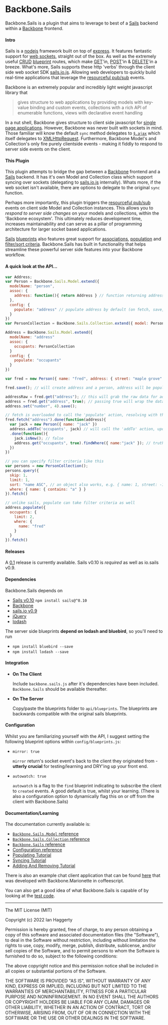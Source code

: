 Backbone.Sails
==============

Backbone.Sails is a plugin that aims to leverage to best of a [Sails](http://sailsjs.org/#/) backend within a [Backbone](http://backbonejs.org/#) frontend.

#### Intro

Sails is a [nodejs](http://nodejs.org/) framework built on top of [express](http://expressjs.com/). It features fantastic support for [web sockets](https://developer.mozilla.org/en-US/docs/WebSockets), straight out of the box. As well as the extremely useful [CRUD](http://en.wikipedia.org/wiki/Create,_read,_update_and_delete) [blueprint](http://sailsjs.org/#/documentation/reference/blueprint-api) routes, which make [GET](http://en.wikipedia.org/wiki/Hypertext_Transfer_Protocol#Request_methods)'in, [POST](http://en.wikipedia.org/wiki/Hypertext_Transfer_Protocol#Request_methods)'in & [DELETE](http://en.wikipedia.org/wiki/Hypertext_Transfer_Protocol#Request_methods)'in a breeze. What's more, Sails supports these http 'verbs' through the client side web socket SDK [sails.io.js](https://github.com/balderdashy/sails.io.js). Allowing web developers to quickly build real-time applications that leverage the [resourceful pub/sub](http://sailsjs.org/#/documentation/reference/websockets/resourceful-pubsub) events.

Backbone is an extremely popular and incredibly light weight javascript library that

> gives structure to web applications by providing models with key-value binding and custom events, collections with a rich API of enumerable functions, views with declarative event handling

In a nut shell, Backbone gives structure to client side javascript for [single page applications](http://en.wikipedia.org/wiki/Single-page_application). However, Backbone was never built with sockets in mind. Those familiar will know the default `sync` method delegates to [`$.ajax`](http://api.jquery.com/jQuery.ajax/) which itself delegates to [XMLHttpRequest](https://developer.mozilla.org/en-US/docs/Web/API/XMLHttpRequest). Furthermore, Backbone Model's and Collection's only fire purely clientside events - making it fiddly to respond to server side events on the client.

#### This Plugin

This plugin attempts to bridge the gap between a [Backbone](http://backbonejs.org/#) frontend and a [Sails](http://sailsjs.org/#/) backend. It has it's own Model and Collection class which support syncing over sockets (delegating to [sails.io.js](https://github.com/balderdashy/sails.io.js) internally). Whats more, if the web socket isn't available, there are options to delegate to the original `sync` function.

Perhaps more importantly, this plugin triggers the [resourceful pub/sub](http://sailsjs.org/#/documentation/reference/websockets/resourceful-pubsub) events on client side Model and Collection instances. This allows you to *respond to server side changes* on your models and collections, within the 'Backbone ecosystem'. This ultimately reduces development time, increases maintainability and can serve as a pillar of programming architecture for larger socket based applications.

[Sails](http://sailsjs.org/#/) [blueprints](http://sailsjs.org/#/documentation/reference/blueprint-api) also features great support for [associations](http://sailsjs.org/#/documentation/concepts/ORM/Associations), [population](http://sailsjs.org/#/documentation/reference/blueprint-api/Populate.html) and [filter/sort criteria](http://sailsjs.org/#/documentation/reference/blueprint-api/Find.html). Backbone.Sails has built in functionality that helps streamline these powerful server side features into your Backbone workflow.

#### A quick look at the API...

```javascript
var Address;
var Person = Backbone.Sails.Model.extend({
  modelName: "person",
  assoc: {
    address: function(){ return Address } // function returning address since circular dependence
  },
  config: {
    populate: "address" // populate address by default (on fetch, save, etc)
  }
})
var PersonCollection = Backbone.Sails.Collection.extend({ model: Person })

Address = Backbone.Sails.Model.extend({
  modelName: "address"
  assoc: {
    occupants: PersonCollection
  }
  config: {
    populate: "occupants"
  }
})

var fred = new Person({ name: "fred", address: { street: "maple grove" } });

fred.save(); // will create address and a person, address will be populated

addressRaw = fred.get("address"); // this will grab the raw data for address (a POJO)
address = fred.get("address", true); // passing true will wrap the data with an Address constructor
address.set("number", 4).save();

// fetch is overloaded to call the 'populate' action, resolving with the address as a model
fred.fetch("address").done(function(address){
  var jack = new Person({ name: "jack" })
  address.addTo('occupants', jack) // will call the 'addTo' action, updating both the address and jack
  .done(function(){
    jack.isNew(); // false
    address.get("occupants", true).findWhere({ name:"jack" }); // truthy (since occupants populated)
  })
})

// you can specify filter criteria like this
var persons = new PersonCollection();
persons.query({
  skip: 1,
  limit: 1,
  sort: "name ASC", // an object also works, e.g. { name: 1, street: -1 }
  where: { name: { contains: "a" } }
}).fetch()

// unlike sails, populate can take filter criteria as well
address.populate({
  occupants: {
    limit: 2,
    where: {
      name: "fred"
    }
  }
}).fetch()
```

#### Releases

A [0.1](https://github.com/oscarhaggerty/Backbone.Sails/tree/master/releases/0.1) release is currently available. Sails v0.10 is *required* as well as io.sails v0.9.

#### Dependencies

Backbone.Sails depends on 

* [Sails v0.10](http://sailsjs.org/#/) `npm install sails@^0.10`
* [Backbone](http://backbonejs.org/#)
* [sails.io v0.9](https://github.com/balderdashy/sails.io.js)
* [jQuery](http://jquery.com/)
* [lodash](https://lodash.com/)

The server side blueprints **depend on lodash and bluebird**, so you'll need to run

* `npm install bluebird --save`
* `npm install lodash --save`

#### Integration

* **On The Client**
  
  Include `backbone.sails.js` after it's dependencies have been included. `Backbone.Sails` should be available thereafter.

* **On The Server**
  
  Copy/paste the blueprints folder to `api/blueprints`. The blueprints are backwards compatible with the original sails blueprints.

#### Configuration

Whilst you are familiarizing yourself with the API, I suggest setting the following blueprint options within `config/blueprints.js`:

* `mirror: true`
  
  `mirror` return's socket event's back to the client they originated from - **utterly crucial** for testing/learning and DRY'ing up your front end.
  
* `autowatch: true`
  
  `autowatch` is a flag to the `find` blueprint indicating to subscribe the client to `created` events. A good default is true, whilst your learning. (There is also a configuration option to dynamically flag this on or off from the client with Backbone.Sails)

#### Documentation/Learning

The documentation currently available is:

* [`Backbone.Sails.Model` reference](https://github.com/oscarhaggerty/Backbone.Sails/blob/master/docs/0.1/reference/Backbone.Sails.Model.md)
* [`Backbone.Sails.Collection` reference](https://github.com/oscarhaggerty/Backbone.Sails/blob/master/docs/0.1/reference/Backbone.Sails.Collection.md)
* [`Backbone.Sails` reference](https://github.com/oscarhaggerty/Backbone.Sails/blob/master/docs/0.1/reference/Backbone.Sails.md)
* [Configuration reference](https://github.com/oscarhaggerty/Backbone.Sails/blob/master/docs/0.1/reference/Configuration.md)
* [Populating Tutorial](https://github.com/oscarhaggerty/Backbone.Sails/blob/master/docs/0.1/tutorial/Populating.md)
* [Syncing Tutorial](https://github.com/oscarhaggerty/Backbone.Sails/blob/master/docs/0.1/tutorial/Syncing.md)
* [Adding And Removing Tutorial](https://github.com/oscarhaggerty/Backbone.Sails/blob/master/docs/0.1/tutorial/Adding%20%26%20Removing.md)

There is also an example chat client application that can be found [here](https://github.com/oscarhaggerty/Backbone.Sails/tree/master/assets/js/examples/apps/chatclient) that was developed with Backbone.Marionette in coffeescript.

You can also get a good idea of what Backbone.Sails is capable of by looking at the [test code](https://github.com/iahag001/Backbone.Sails/blob/master/assets/tests/backbone.sails.spec.coffee).

---

The MIT License (MIT)

Copyright (c) 2022 Ian Haggerty

Permission is hereby granted, free of charge, to any person obtaining a copy of this software and associated documentation files (the "Software"), to deal in the Software without restriction, including without limitation the rights to use, copy, modify, merge, publish, distribute, sublicense, and/or sell copies of the Software, and to permit persons to whom the Software is furnished to do so, subject to the following conditions:

The above copyright notice and this permission notice shall be included in all copies or substantial portions of the Software.

THE SOFTWARE IS PROVIDED "AS IS", WITHOUT WARRANTY OF ANY KIND, EXPRESS OR IMPLIED, INCLUDING BUT NOT LIMITED TO THE WARRANTIES OF MERCHANTABILITY, FITNESS FOR A PARTICULAR PURPOSE AND NONINFRINGEMENT. IN NO EVENT SHALL THE AUTHORS OR COPYRIGHT HOLDERS BE LIABLE FOR ANY CLAIM, DAMAGES OR OTHER LIABILITY, WHETHER IN AN ACTION OF CONTRACT, TORT OR OTHERWISE, ARISING FROM, OUT OF OR IN CONNECTION WITH THE SOFTWARE OR THE USE OR OTHER DEALINGS IN THE SOFTWARE.
